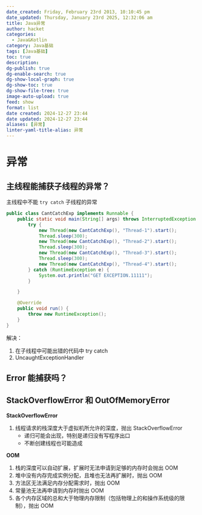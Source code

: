```yaml
---
date_created: Friday, February 23rd 2013, 10:10:45 pm
date_updated: Thursday, January 23rd 2025, 12:32:06 am
title: Java异常
author: hacket
categories:
  - Java&Kotlin
category: Java基础
tags: [Java基础]
toc: true
description: 
dg-publish: true
dg-enable-search: true
dg-show-local-graph: true
dg-show-toc: true
dg-show-file-tree: true
image-auto-upload: true
feed: show
format: list
date created: 2024-12-27 23:44
date updated: 2024-12-27 23:44
aliases: [异常]
linter-yaml-title-alias: 异常
---
```


# 异常

## 主线程能捕获子线程的异常？

主线程中不能 `try catch` 子线程的异常

```java
public class CantCatchExp implements Runnable {
    public static void main(String[] args) throws InterruptedException {
        try {
            new Thread(new CantCatchExp(), "Thread-1").start();
            Thread.sleep(300);
            new Thread(new CantCatchExp(), "Thread-2").start();
            Thread.sleep(300);
            new Thread(new CantCatchExp(), "Thread-3").start();
            Thread.sleep(300);
            new Thread(new CantCatchExp(), "Thread-4").start();
        } catch (RuntimeException e) {
            System.out.println("GET EXCEPTION.11111");
        }

    }

    @Override
    public void run() {
        throw new RuntimeException();
    }
}
```

解决：

1. 在子线程中可能出错的代码中 try catch
2. UncaughtExceptionHandler

## Error 能捕获吗？

## StackOverflowError 和 OutOfMemoryError

**StackOverflowError**

1. 线程请求的栈深度大于虚拟机所允许的深度，抛出 StackOverflowError
   - 递归可能会出现，特别是递归没有写程序出口
   - 不断创建线程也可能造成

**OOM**

1. 栈的深度可以自动扩展，扩展时无法申请到足够的内存时会抛出 OOM
2. 堆中没有内存完成实例分配，且堆也无法再扩展时，抛出 OOM
3. 方法区无法满足内存分配需求时，抛出 OOM
4. 常量池无法再申请到内存时抛出 OOM
5. 各个内存区域的总和大于物理内存限制（包括物理上的和操作系统级的限制），抛出 OOM
